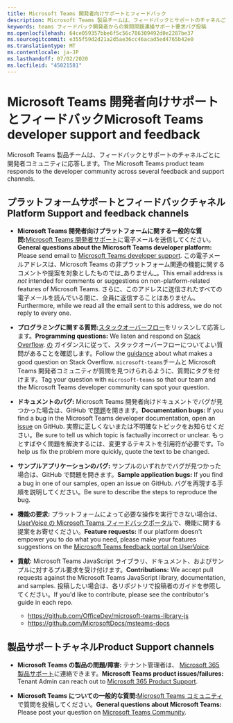 ```yaml
---
title: Microsoft Teams 開発者向けサポートとフィードバック
description: Microsoft Teams 製品チームは、フィードバックとサポートのチャネルごとに開発者コミュニティに応答します。
keywords: teams フィードバック開発者からの質問問題連絡サポート要求バグ投稿
ms.openlocfilehash: 64ce059357bbe6f5c56c786309492d0e2287be37
ms.sourcegitcommit: e355f59d2d21a2d5ae36cc46acad5ed4765b42e0
ms.translationtype: MT
ms.contentlocale: ja-JP
ms.lasthandoff: 07/02/2020
ms.locfileid: "45021581"
---
```

# <a name="microsoft-teams-developer-support-and-feedback"></a><span data-ttu-id="94355-104">Microsoft Teams 開発者向けサポートとフィードバック</span><span class="sxs-lookup"><span data-stu-id="94355-104">Microsoft Teams developer support and feedback</span></span>

<span data-ttu-id="94355-105">Microsoft Teams 製品チームは、フィードバックとサポートのチャネルごとに開発者コミュニティに応答します。</span><span class="sxs-lookup"><span data-stu-id="94355-105">The Microsoft Teams product team responds to the developer community across several feedback and support channels.</span></span>

## <a name="platform-support-and-feedback-channels"></a><span data-ttu-id="94355-106">プラットフォームサポートとフィードバックチャネル</span><span class="sxs-lookup"><span data-stu-id="94355-106">Platform Support and feedback channels</span></span>

- <span data-ttu-id="94355-107">**Microsoft Teams 開発者向けプラットフォームに関する一般的な質問:**[Microsoft Teams 開発者サポート](mailto:microsoftteamsdev@microsoft.com)に電子メールを送信してください。</span><span class="sxs-lookup"><span data-stu-id="94355-107">**General questions about the Microsoft Teams developer platform:** Please send email to [Microsoft Teams developer support](mailto:microsoftteamsdev@microsoft.com).</span></span> <span data-ttu-id="94355-108">この電子メールアドレスは、Microsoft Teams の非プラットフォーム関連の機能に関するコメントや提案を対象としたものでは_ありません_。</span><span class="sxs-lookup"><span data-stu-id="94355-108">This email address is _not_ intended for comments or suggestions on non-platform-related features of Microsoft Teams.</span></span> <span data-ttu-id="94355-109">さらに、このアドレスに送信されたすべての電子メールを読んでいる間に、全員に返信することはありません。</span><span class="sxs-lookup"><span data-stu-id="94355-109">Furthermore, while we read all the email sent to this address, we do not reply to every one.</span></span>

- <span data-ttu-id="94355-110">**プログラミングに関する質問:**[スタックオーバーフロー](http://stackoverflow.com/questions/tagged/microsoft-teams)をリッスンして応答します。</span><span class="sxs-lookup"><span data-stu-id="94355-110">**Programming questions:** We listen and respond on [Stack Overflow](http://stackoverflow.com/questions/tagged/microsoft-teams).</span></span> <span data-ttu-id="94355-111">[の](http://stackoverflow.com/tour) ガイダンスに従って、スタックオーバーフローについてよい質問があることを確認します。</span><span class="sxs-lookup"><span data-stu-id="94355-111">Follow the [guidance](http://stackoverflow.com/tour) about what makes a good question on Stack Overflow.</span></span> <span data-ttu-id="94355-112">`microsoft-teams`チームと Microsoft Teams 開発者コミュニティが質問を見つけられるように、質問にタグを付けます。</span><span class="sxs-lookup"><span data-stu-id="94355-112">Tag your question with `microsoft-teams` so that our team and the Microsoft Teams developer community can spot your question.</span></span>

- <span data-ttu-id="94355-113">**ドキュメントのバグ:** Microsoft Teams 開発者向けドキュメントでバグが見つかった場合は、GitHub で[問題](https://github.com/MicrosoftDocs/msteams-docs/issues)を開きます。</span><span class="sxs-lookup"><span data-stu-id="94355-113">**Documentation bugs:** If you find a bug in the Microsoft Teams developer documentation, open an [issue](https://github.com/MicrosoftDocs/msteams-docs/issues) on GitHub.</span></span> <span data-ttu-id="94355-114">実際に正しくないまたは不明確なトピックをお知らせください。</span><span class="sxs-lookup"><span data-stu-id="94355-114">Be sure to tell us which topic is factually incorrect or unclear.</span></span> <span data-ttu-id="94355-115">もっとすばやく問題を解決するには、変更するテキストを引用符が必要です。</span><span class="sxs-lookup"><span data-stu-id="94355-115">To help us fix the problem more quickly, quote the text to be changed.</span></span>

- <span data-ttu-id="94355-116">**サンプルアプリケーションのバグ:** サンプルのいずれかでバグが見つかった場合は、GitHub で問題を開きます。</span><span class="sxs-lookup"><span data-stu-id="94355-116">**Sample application bugs:** If you find a bug in one of our samples, open an issue on GitHub.</span></span> <span data-ttu-id="94355-117">バグを再現する手順を説明してください。</span><span class="sxs-lookup"><span data-stu-id="94355-117">Be sure to describe the steps to reproduce the bug.</span></span>

- <span data-ttu-id="94355-118">**機能の要求:** プラットフォームによって必要な操作を実行できない場合は、 [UserVoice の Microsoft Teams フィードバックポータル](https://aka.ms/microsoftteamsplatformsuggestions)で、機能に関する提案をお寄せください。</span><span class="sxs-lookup"><span data-stu-id="94355-118">**Feature requests:** If our platform doesn't empower you to do what you need, please make your features suggestions on the [Microsoft Teams feedback portal on UserVoice](https://aka.ms/microsoftteamsplatformsuggestions).</span></span>

- <span data-ttu-id="94355-119">**貢献:** Microsoft Teams JavaScript ライブラリ、ドキュメント、およびサンプルに対するプル要求を受け付けます。</span><span class="sxs-lookup"><span data-stu-id="94355-119">**Contributions:** We accept pull requests against the Microsoft Teams JavaScript library, documentation, and samples.</span></span> <span data-ttu-id="94355-120">投稿したい場合は、各リポジトリで投稿者のガイドを参照してください。</span><span class="sxs-lookup"><span data-stu-id="94355-120">If you'd like to contribute, please see the contributor's guide in each repo.</span></span>

  * https://github.com/OfficeDev/microsoft-teams-library-js
  * https://github.com/MicrosoftDocs/msteams-docs

## <a name="product-support-channels"></a><span data-ttu-id="94355-121">製品サポートチャネル</span><span class="sxs-lookup"><span data-stu-id="94355-121">Product Support channels</span></span>
- <span data-ttu-id="94355-122">**Microsoft Teams の製品の問題/障害:** テナント管理者は、 [Microsoft 365 製品サポート](https://docs.microsoft.com/microsoft-365/admin/contact-support-for-business-products?view=o365-worldwide&tabs=online)に連絡できます。</span><span class="sxs-lookup"><span data-stu-id="94355-122">**Microsoft Teams product issues/failures:** Tenant Admin can reach out to [Microsoft 365 Product Support](https://docs.microsoft.com/microsoft-365/admin/contact-support-for-business-products?view=o365-worldwide&tabs=online).</span></span>

- <span data-ttu-id="94355-123">**Microsoft Teams についての一般的な質問:**[Microsoft Teams コミュニティ](https://answers.microsoft.com/en-us/msteams/forum)で質問を投稿してください。</span><span class="sxs-lookup"><span data-stu-id="94355-123">**General questions about Microsoft Teams:** Please post your question on [Microsoft Teams Community](https://answers.microsoft.com/en-us/msteams/forum).</span></span>
